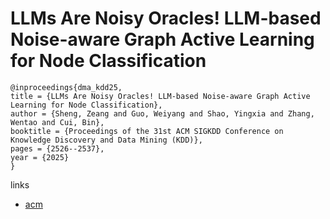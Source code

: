 # LLMs Are Noisy Oracles! LLM-based Noise-aware Graph Active Learning for Node Classification

```
@inproceedings{dma_kdd25,
title = {LLMs Are Noisy Oracles! LLM-based Noise-aware Graph Active Learning for Node Classification},
author = {Sheng, Zeang and Guo, Weiyang and Shao, Yingxia and Zhang, Wentao and Cui, Bin},
booktitle = {Proceedings of the 31st ACM SIGKDD Conference on Knowledge Discovery and Data Mining (KDD)},
pages = {2526--2537},
year = {2025}
}
```

links
- [acm](https://dl.acm.org/doi/10.1145/3711896.3737030)
